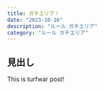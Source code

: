 ```yaml
---
title: ガチエリア！
date: "2023-10-16"
description: "ルール ガチエリア"
category: "ルール ガチエリア"
---
```


## 見出し

This is turfwar post!
